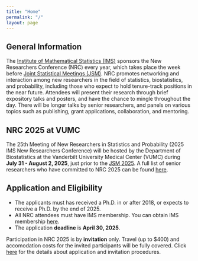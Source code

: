 ```yaml
---
title: "Home"
permalink: "/"
layout: page
---
```


## General Information

The [Institute of Mathematical Statistics (IMS)](https://imstat.org/) sponsors the New Researchers Conference (NRC) every year, which takes place the week before [Joint Statistical Meetings (JSM)](https://www.amstat.org/meetings/joint-statistical-meetings). NRC promotes networking and interaction among new researchers in the field of statistics, biostatistics, and probability, including those who expect to hold tenure-track positions in the near future. Attendees will present their research through brief expository talks and posters, and have the chance to mingle throughout the day. There will be longer talks by senior researchers, and panels on various topics such as publishing, grant applications, collaboration, and mentoring.

## NRC 2025 at VUMC

The 25th Meeting of New Researchers in Statistics and Probability (2025 IMS New Researchers Conference) will be hosted by the Department of Biostatistics at the Vanderbilt University Medical Center (VUMC) during **July 31 - August 2, 2025**, just prior to the [JSM 2025](https://ww2.amstat.org/meetings/jsm/2025/). A full list of senior researchers who have committed to NRC 2025 can be found [here](https://nrc2025.github.io/speakers/).

## Application and Eligibility

- The applicants must has received a Ph.D. in or after 2018, or expects to receive a Ph.D. by the end of 2025.
- All NRC attendees must have IMS membership. You can obtain IMS membership [here](https://imstat.org/individual-membership/). 
- The application **deadline** is **April 30, 2025**.

Participation in NRC 2025 is by **invitation** only. Travel (up to $400) and accomodation costs for the invited participants will be fully covered. Click [here](https://nrc2025.github.io/application/) for the details about application and invitation procedures. 
